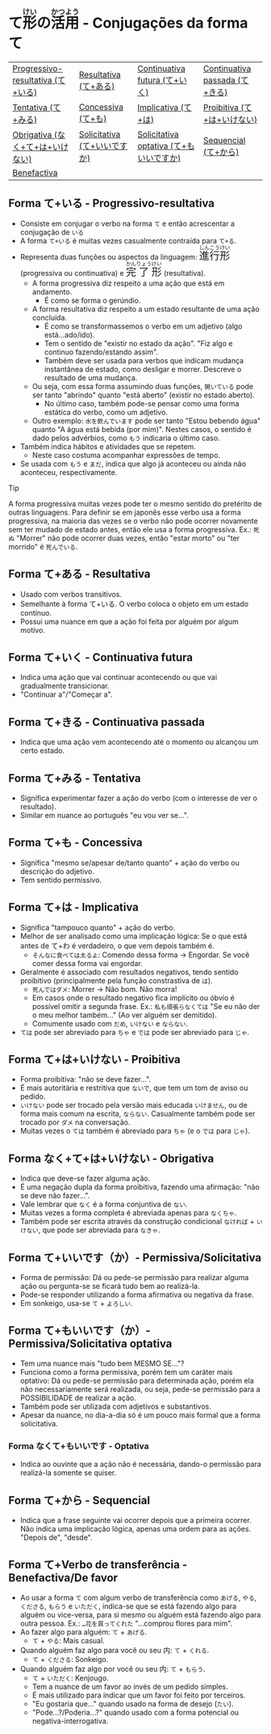 # て<ruby>形<rt>けい</rt>の<ruby>活<rt>かつ</rt>用<rt>よう</rt></ruby> - Conjugações da forma て

<table>
    <tr>
        <td><a href="#progressivo-resultativa">Progressivo-resultativa (て+いる)</a></td>
        <td><a href="#resultativa">Resultativa (て+ある)</a></td>
        <td><a href="#continuativa-futura">Continuativa futura (て+いく)</a></td>
        <td><a href="#continuativa-passada">Continuativa passada (て+きる)</a></td>
    </tr>
    <tr>
        <td><a href="#tentativa">Tentativa (て+みる)</a></td>
        <td><a href="#concessiva">Concessiva (て+も)</a></td>
        <td><a href="#implicativa">Implicativa (て+は)</a></td>
        <td><a href="#proibitiva">Proibitiva (て+は+いけない)</a></td>
    </tr>
	<tr>
        <td><a href="#obrigativa">Obrigativa (なく+て+は+いけない)</a></td>
        <td><a href="#solicitativa">Solicitativa (て+いいですか)</a></td>
        <td><a href="#solicitativa-optativa">Solicitativa optativa (て+もいいですか)</a></td>
        <td><a href="#sequencial">Sequencial (て+から)</a></td>
	</tr>
	<tr>
        <td><a href="#benefactiva">Benefactiva</a></td>
	</tr>
</table>

<h2 id="var_progressivo-resultativa">Forma て+いる - Progressivo-resultativa</h2>

-   Consiste em conjugar o verbo na forma `て` e então acrescentar a conjugação de `いる`
-   A forma `て+いる` é muitas vezes casualmente contraída para `て+る`.
-   Representa duas funções ou aspectos da linguagem: <font size="5"><code><ruby>進<rt>しん</rt>行<rt>こう</rt>形<rt>けい</rt></ruby></code></font> (progressiva ou continuativa) e <font size="5"><code><ruby>完<rt>かん</rt>了<rt>りょう</rt>形<rt>けい</rt></ruby></code></font> (resultativa).
    -   A forma progressiva diz respeito a uma ação que está em andamento.
        -   É como se forma o gerúndio.
    -   A forma resultativa diz respeito a um estado resultante de uma ação concluída.
        -   É como se transformassemos o verbo em um adjetivo (algo está...ado/ido).
        -   Tem o sentido de "existir no estado da ação". "Fiz algo e continuo fazendo/estando assim".
        -   Também deve ser usada para verbos que indicam mudança instantânea de estado, como desligar e morrer. Descreve o resultado de uma mudança.
    -   Ou seja, com essa forma assumindo duas funções, `開いている` pode ser tanto "abrindo" quanto "está aberto" (existir no estado aberto).
        -   No último caso, também pode-se pensar como uma forma estática do verbo, como um adjetivo.
    -   Outro exemplo: `水を飲んでいます` pode ser tanto "Estou bebendo água" quanto "A água está bebida (por mim)". Nestes casos, o sentido é dado pelos advérbios, como `もう` indicaria o último caso.
-   Também indica hábitos e atividades que se repetem.
    -   Neste caso costuma acompanhar expressões de tempo.
-   Se usada com `もう` e `まだ`, indica que algo já aconteceu ou ainda não aconteceu, respectivamente.

> [!TIP]
> A forma progressiva muitas vezes pode ter o mesmo sentido do pretérito de outras linguagens. Para definir se em japonês esse verbo usa a forma progressiva, na maioria das vezes se o verbo não pode ocorrer novamente sem ter mudado de estado antes, então ele usa a forma progressiva. Ex.: `死ぬ` "Morrer" não pode ocorrer duas vezes, então "estar morto" ou "ter morrido" é `死んでいる`.

<h2 id="var_resultativa">Forma て+ある - Resultativa</h2>

-   Usado com verbos transitivos.
-   Semelhante à forma て+いる. O verbo coloca o objeto em um estado contínuo.
-   Possui uma nuance em que a ação foi feita por alguém por algum motivo.

<h2 id="var_continuativa-futura">Forma て+いく - Continuativa futura</h2>

-   Indica uma ação que vai continuar acontecendo ou que vai gradualmente transicionar.
-   "Continuar a"/"Começar a".

<h2 id="var_continuativa-passada">Forma て+きる - Continuativa passada</h2>

-   Indica que uma ação vem acontecendo até o momento ou alcançou um certo estado.

<h2 id="var_tentativa">Forma て+みる - Tentativa</h2>

-   Significa experimentar fazer a ação do verbo (com o interesse de ver o resultado).
-   Similar em nuance ao português "eu vou ver se...".

<h2 id="var_concessiva">Forma て+も - Concessiva</h2>

-   Significa "mesmo se/apesar de/tanto quanto" + ação do verbo ou descrição do adjetivo.
-   Tem sentido permissivo.

<h2 id="var_implicativa">Forma て+は - Implicativa</h2>

-   Significa "tampouco quanto" + ação do verbo.
-   Melhor de ser analisado como uma implicação lógica: Se o que está antes de て+わ é verdadeiro, o que vem depois também é.
    -   `そんなに食べては太るよ`: Comendo dessa forma → Engordar. Se você comer dessa forma vai engordar.
-   Geralmente é associado com resultados negativos, tendo sentido proibitivo (principalmente pela função constrastiva de `は`).
    -   `死んではダメ`: Morrer → Não bom. Não morra!
    -   Em casos onde o resultado negativo fica implícito ou óbvio é possível omitir a segunda frase. Ex.: `私も頑張らなくては` "Se eu não der o meu melhor também..." (Ao ver alguém ser demitido).
    -   Comumente usado com `だめ`, `いけない` e `ならない`.
-   `ては` pode ser abreviado para `ちゃ` e `では` pode ser abreviado para `じゃ`.

<h2 id="var_proibitiva">Forma て+は+いけない - Proibitiva</h2>

-   Forma proibitiva: "não se deve fazer...".
-   É mais autoritária e restritiva que `ないで`, que tem um tom de aviso ou pedido.
-   `いけない` pode ser trocado pela versão mais educada `いけません`, ou de forma mais comum na escrita, `ならない`. Casualmente também pode ser trocado por `ダメ` na conversação.
-   Muitas vezes o `ては` também é abreviado para `ちゃ` (e o `では` para `じゃ`).

<h2 id="var_obrigativa">Forma なく+て+は+いけない - Obrigativa</h2>

-   Indica que deve-se fazer alguma ação.
-   É uma negação dupla da forma proibitiva, fazendo uma afirmação: "não se deve não fazer...".
-   Vale lembrar que `なく` é a forma conjuntiva de `ない`.
-   Muitas vezes a forma completa é abreviada apenas para `なくちゃ`.
-   Também pode ser escrita através da construção condicional `なければ` + `いけない`, que pode ser abreviada para `なきゃ`.

<h2 id="var_solicitativa">Forma て+いいです（か）- Permissiva/Solicitativa</h2>

-   Forma de permissão: Dá ou pede-se permissão para realizar alguma ação ou pergunta-se se ficará tudo bem ao realizá-la.
-   Pode-se responder utilizando a forma afirmativa ou negativa da frase.
-   Em sonkeigo, usa-se `て` + `よろしい`.

<h2 id="var_solicitativa-optativa">Forma て+もいいです（か）- Permissiva/Solicitativa optativa</h2>

-   Tem uma nuance mais "tudo bem MESMO SE..."?
-   Funciona como a forma permissiva, porém tem um caráter mais optativo: Dá ou pede-se permissão para determinada ação, porém ela não necessariamente será realizada, ou seja, pede-se permissão para a POSSIBILIDADE de realizar a ação.
-   Também pode ser utilizada com adjetivos e substantivos.
-   Apesar da nuance, no dia-a-dia só é um pouco mais formal que a forma solicitativa.

<h3 id="var_optativa">Forma なくて+もいいです - Optativa</h3>

-   Indica ao ouvinte que a ação não é necessária, dando-o permissão para realizá-la somente se quiser.

<h2 id="var_sequencial">Forma て+から - Sequencial</h2>

-   Indica que a frase seguinte vai ocorrer depois que a primeira ocorrer. Não indica uma implicação lógica, apenas uma ordem para as ações. "Depois de", "desde".

<h2 id="var_benefactiva">Forma て+Verbo de transferência - Benefactiva/De favor</h2>

-   Ao usar a forma `て` com algum verbo de transferência como `あげる`, `やる`, `くださる`, `もらう` e `いただく`, indica-se que se está fazendo algo para alguém ou vice-versa, para si mesmo ou alguém está fazendo algo para outra pessoa. Ex.: `…花を買ってくれた` "...comprou flores para mim".
-   Ao fazer algo para alguém: `て` + `あげる`.
    -   `て` + `やる`: Mais casual.
-   Quando alguém faz algo para você ou seu 内: `て` + `くれる`.
    -   `て` + `くださる`: Sonkeigo.
-   Quando alguém faz algo por você ou seu 内: `て` + `もらう`.
    -   `て` + `いただく`: Kenjougo.
    -   Tem a nuance de um favor ao invés de um pedido simples.
    -   É mais utilizado para indicar que um favor foi feito por terceiros.
    -   "Eu gostaria que..." quando usado na forma de desejo (`たい`).
    -   "Pode...?/Poderia...?" quando usado com a forma potencial ou negativa-interrogativa.
